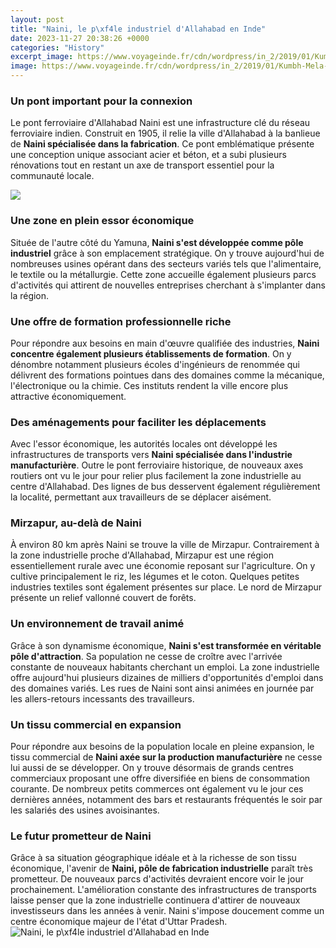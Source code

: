 ```yaml
---
layout: post
title: "Naini, le p\xf4le industriel d'Allahabad en Inde"
date: 2023-11-27 20:38:26 +0000
categories: "History"
excerpt_image: https://www.voyageinde.fr/cdn/wordpress/in_2/2019/01/Kumbh-Mela-1.jpg
image: https://www.voyageinde.fr/cdn/wordpress/in_2/2019/01/Kumbh-Mela-1.jpg
---
```


### Un pont important pour la connexion
Le pont ferroviaire d'Allahabad Naini est une infrastructure clé du réseau ferroviaire indien. Construit en 1905, il relie la ville d'Allahabad à la banlieue de **Naini spécialisée dans la fabrication**. Ce pont emblématique présente une conception unique associant acier et béton, et a subi plusieurs rénovations tout en restant un axe de transport essentiel pour la communauté locale. 

![](https://66.media.tumblr.com/1f4618b69849cf11862544c907fdff55/tumblr_p6nj6b4xVu1r4bb64o1_640.jpg)
### Une zone en plein essor économique
Située de l'autre côté du Yamuna, **Naini s'est développée comme pôle industriel** grâce à son emplacement stratégique. On y trouve aujourd'hui de nombreuses usines opérant dans des secteurs variés tels que l'alimentaire, le textile ou la métallurgie. Cette zone accueille également plusieurs parcs d'activités qui attirent de nouvelles entreprises cherchant à s'implanter dans la région.
### Une offre de formation professionnelle riche
Pour répondre aux besoins en main d'œuvre qualifiée des industries, **Naini concentre également plusieurs établissements de formation**. On y dénombre notamment plusieurs écoles d'ingénieurs de renommée qui délivrent des formations pointues dans des domaines comme la mécanique, l'électronique ou la chimie. Ces instituts rendent la ville encore plus attractive économiquement.
### Des aménagements pour faciliter les déplacements
Avec l'essor économique, les autorités locales ont développé les infrastructures de transports vers **Naini spécialisée dans l'industrie manufacturière**. Outre le pont ferroviaire historique, de nouveaux axes routiers ont vu le jour pour relier plus facilement la zone industrielle au centre d'Allahabad. Des lignes de bus desservent également régulièrement la localité, permettant aux travailleurs de se déplacer aisément.
### Mirzapur, au-delà de Naini 
À environ 80 km après Naini se trouve la ville de Mirzapur. Contrairement à la zone industrielle proche d'Allahabad, Mirzapur est une région essentiellement rurale avec une économie reposant sur l'agriculture. On y cultive principalement le riz, les légumes et le coton. Quelques petites industries textiles sont également présentes sur place. Le nord de Mirzapur présente un relief vallonné couvert de forêts.
### Un environnement de travail animé
Grâce à son dynamisme économique, **Naini s'est transformée en véritable pôle d'attraction**. Sa population ne cesse de croître avec l'arrivée constante de nouveaux habitants cherchant un emploi. La zone industrielle offre aujourd'hui plusieurs dizaines de milliers d'opportunités d'emploi dans des domaines variés. Les rues de Naini sont ainsi animées en journée par les allers-retours incessants des travailleurs. 
### Un tissu commercial en expansion
Pour répondre aux besoins de la population locale en pleine expansion, le tissu commercial de **Naini axée sur la production manufacturière** ne cesse lui aussi de se développer. On y trouve désormais de grands centres commerciaux proposant une offre diversifiée en biens de consommation courante. De nombreux petits commerces ont également vu le jour ces dernières années, notamment des bars et restaurants fréquentés le soir par les salariés des usines avoisinantes.
### Le futur prometteur de Naini
Grâce à sa situation géographique idéale et à la richesse de son tissu économique, l'avenir de **Naini, pôle de fabrication industrielle** paraît très prometteur. De nouveaux parcs d'activités devraient encore voir le jour prochainement. L'amélioration constante des infrastructures de transports laisse penser que la zone industrielle continuera d'attirer de nouveaux investisseurs dans les années à venir. Naini s'impose doucement comme un centre économique majeur de l'état d'Uttar Pradesh.
![Naini, le p\xf4le industriel d'Allahabad en Inde](https://www.voyageinde.fr/cdn/wordpress/in_2/2019/01/Kumbh-Mela-1.jpg)